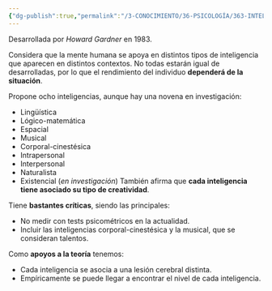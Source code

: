 ```yaml
---
{"dg-publish":true,"permalink":"/3-CONOCIMIENTO/36-PSICOLOGÍA/363-INTELIGENICA/Teoría de las inteligencias múltiples/"}
---
```


Desarrollada por *Howard Gardner* en 1983.

Considera que la mente humana se apoya en distintos tipos de inteligencia que aparecen en distintos contextos. No todas estarán igual de desarrolladas, por lo que el rendimiento del individuo **dependerá de la situación**.

Propone ocho inteligencias, aunque hay una novena en investigación:
- Lingüística
- Lógico-matemática
- Espacial
- Musical
- Corporal-cinestésica
- Intrapersonal
- Interpersonal
- Naturalista
- Existencial (*en investigación*)
También afirma que **cada inteligencia tiene asociado su tipo de creatividad**.

Tiene **bastantes críticas**, siendo las principales:
- No medir con tests psicométricos en la actualidad.
- Incluir las inteligencias corporal-cinestésica y la musical, que se consideran talentos.

Como **apoyos a la teoría** tenemos:
- Cada inteligencia se asocia a una lesión cerebral distinta.
- Empíricamente se puede llegar a encontrar el nivel de cada inteligencia.